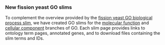 ### New fission yeast GO slims
<!-- newsfeed_thumbnail: dropdown_menu.png -->

To complement the overview provided by the [fission yeast GO
biological process
slim](/browse-curation/fission-yeast-bp-go-slim-terms), we have
created GO slims for the [molecular
function](/browse-curation/fission-yeast-mf-go-slim-terms) and
[cellular component](/browse-curation/fission-yeast-cc-go-slim-terms)
branches of GO. Each slim page provides links to ontology term pages,
annotated genes, and to download files containing the slim terms and IDs.

